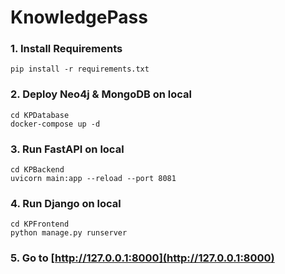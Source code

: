 # KnowledgePass

### 1. Install Requirements
```
pip install -r requirements.txt
```

### 2. Deploy Neo4j & MongoDB on local
```
cd KPDatabase
docker-compose up -d
```

### 3. Run FastAPI on local
```
cd KPBackend
uvicorn main:app --reload --port 8081
```

### 4. Run Django on local
```
cd KPFrontend
python manage.py runserver
```

### 5. Go to [http://127.0.0.1:8000](http://127.0.0.1:8000)